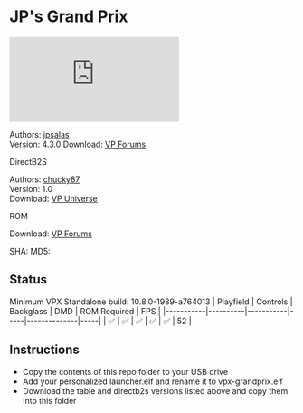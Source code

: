 # JP's Grand Prix

![Table Preview](https://www.vpforums.org/index.php?app=downloads&module=display&section=screenshot&record=114008&id=11606&full=1)

Authors: [jpsalas](https://www.vpforums.org/index.php?s=543a5ca562cc33a89debe8ace8834f1e&showuser=277)  
Version: 4.3.0
Download: [VP Forums](https://www.vpforums.org/index.php?app=downloads&showfile=11606)

DirectB2S

Authors: [chucky87](https://vpuniverse.com/profile/10099-chucky87/)  
Version: 1.0  
Download: [VP Universe](https://vpuniverse.com/files/file/4740-grand-prix-stern-2005-2-3-scr-with-animation/)

ROM

Download: [VP Forums](https://www.vpforums.org/index.php?app=downloads&showfile=156)

SHA: 
MD5: 

## Status 

Minimum VPX Standalone build: 10.8.0-1989-a764013
| Playfield | Controls | Backglass | DMD | ROM Required | FPS | 
|-----------|----------|-----------|-----|--------------|-----|
| :white_check_mark: | :white_check_mark: | :white_check_mark: | :white_check_mark: | :white_check_mark: | 52 |

## Instructions

- Copy the contents of this repo folder to your USB drive
- Add your personalized launcher.elf and rename it to vpx-grandprix.elf
- Download the table and directb2s versions listed above and copy them into this folder